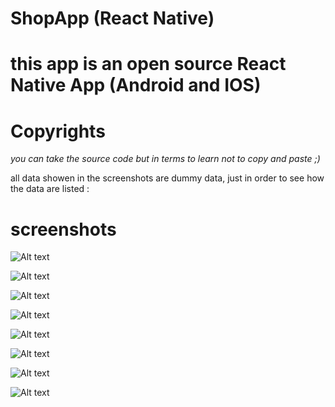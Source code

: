 # ShopApp (React Native)

# this app is an open source React Native App (Android and IOS)

# Copyrights

*you can take the source code but in terms to learn not to copy and paste ;)*

all data showen in the screenshots are dummy data, just in order to see how the data are listed : 

# screenshots

![Alt text](/../master/screenshotsShop/HomeScreen.png?raw=true "home screen")

![Alt text](/../master/screenshotsShop/CatagoryScreen.png?raw=true "catagory screen")

![Alt text](/../master/screenshotsShop/ItemScreenpng.png?raw=true "item screen")

![Alt text](/../master/screenshotsShop/selectSizeDialog.png?raw=true "size dialog screen")

![Alt text](/../master/screenshotsShop/AddToCartDialog.png?raw=true "add to cart dailog screen")

![Alt text](/../master/screenshotsShop/AllOrdersScreen.png?raw=true "all orders screen screen")

![Alt text](/../master/screenshotsShop/CartScreen.png?raw=true "cart screen screen")

![Alt text](/../master/screenshotsShop/NavigationDrawer.png?raw=true "navigation drawer screen")

